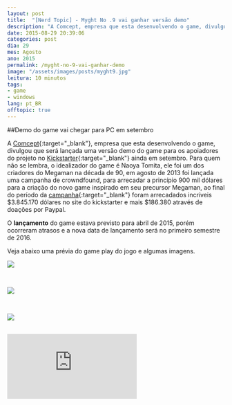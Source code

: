 ```yaml
---
layout: post
title:  "[Nerd Topic] - Myght No .9 vai ganhar versão demo"
description: "A Comcept, empresa que esta desenvolvendo o game, divulgou que será lançada uma versão demo do game para os apoiadores do projeto no Kickstart ainda em setembro. Para quem não se lembra, o idealizador do game é Naoya Tomita, ele foi um dos criadores do Megaman na década de 90, em agosto de 2013 foi lançada uma campanha de crowndfound, para arrecadar a princípio 900 mil dólares para a criação do novo game inspirado em seu precursor Megaman"
date: 2015-08-29 20:39:06
categories: post 
dia: 29
mes: Agosto
ano: 2015
permalink: /myght-no-9-vai-ganhar-demo
image: "/assets/images/posts/myght9.jpg"
leitura: 10 minutos
tags:
- game
- windows
lang: pt_BR
offtopic: true
---
```


##Demo do game vai chegar para PC em setembro

A [Comcept](http://comcept.co.jp/en/){:target="_blank"}, empresa que esta desenvolvendo o game, divulgou que será lançada uma versão demo do game para
os apoiadores do projeto no [Kickstarter](https://www.kickstarter.com){:target="_blank"} ainda em setembro. Para quem não se lembra, o idealizador do game é
Naoya Tomita, ele foi um dos criadores do Megaman na década de 90, em agosto de 2013 foi lançada uma campanha de crowndfound, para 
arrecadar a princípio 900 mil dólares para a criação do novo game inspirado em seu precursor Megaman, ao final do período da 
[campanha](https://www.kickstarter.com/projects/mightyno9/mighty-no-9/description){:target="_blank"} foram arrecadados incríveis $3.845.170 dólares no site
do kickstarter e mais $186.380 através de doações por Paypal.

O **lançamento** do game estava previsto para abril de 2015, porém ocorreram atrasos e a nova data de lançamento será no primeiro
semestre de 2016.

Veja abaixo uma prévia do game play do jogo e algumas imagens.

<p class="thumbnaill-post-100">
	<img src="{{ site.url }}/assets/images/posts/myght9-1.jpg"/>
</p> 

<br/>

<p class="thumbnaill-post-100">
	<img src="{{ site.url }}/assets/images/posts/myght9-2.jpg"/>
</p>


<br/>

<p class="thumbnaill-post-100">
	<img src="{{ site.url }}/assets/images/posts/myght9-3.jpg"/>
</p>

<br/>

<div class='embed-container-youtube'>
<iframe src="https://www.youtube.com/embed/aw6dWGEqt54" frameborder="0" allowfullscreen></iframe>
</div>